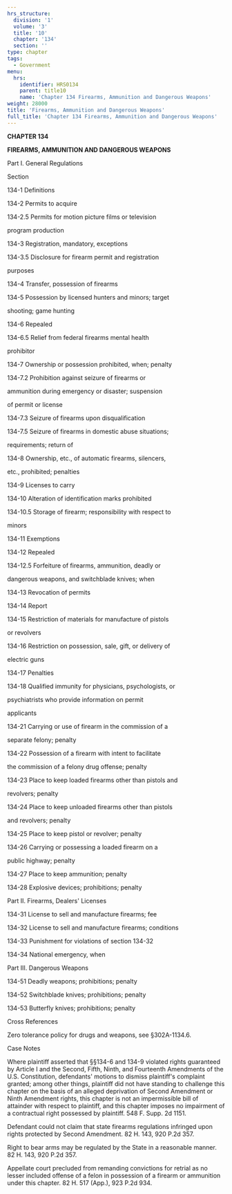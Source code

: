 ```yaml
---
hrs_structure:
  division: '1'
  volume: '3'
  title: '10'
  chapter: '134'
  section: ''
type: chapter
tags:
  - Government
menu:
  hrs:
    identifier: HRS0134
    parent: title10
    name: 'Chapter 134 Firearms, Ammunition and Dangerous Weapons'
weight: 28000
title: 'Firearms, Ammunition and Dangerous Weapons'
full_title: 'Chapter 134 Firearms, Ammunition and Dangerous Weapons'
---
```

**CHAPTER 134**

**FIREARMS, AMMUNITION AND DANGEROUS WEAPONS**

Part I. General Regulations

Section

134-1 Definitions

134-2 Permits to acquire

134-2.5 Permits for motion picture films or television

program production

134-3 Registration, mandatory, exceptions

134-3.5 Disclosure for firearm permit and registration

purposes

134-4 Transfer, possession of firearms

134-5 Possession by licensed hunters and minors; target

shooting; game hunting

134-6 Repealed

134-6.5 Relief from federal firearms mental health

prohibitor

134-7 Ownership or possession prohibited, when; penalty

134-7.2 Prohibition against seizure of firearms or

ammunition during emergency or disaster; suspension

of permit or license

134-7.3 Seizure of firearms upon disqualification

134-7.5 Seizure of firearms in domestic abuse situations;

requirements; return of

134-8 Ownership, etc., of automatic firearms, silencers,

etc., prohibited; penalties

134-9 Licenses to carry

134-10 Alteration of identification marks prohibited

134-10.5 Storage of firearm; responsibility with respect to

minors

134-11 Exemptions

134-12 Repealed

134-12.5 Forfeiture of firearms, ammunition, deadly or

dangerous weapons, and switchblade knives; when

134-13 Revocation of permits

134-14 Report

134-15 Restriction of materials for manufacture of pistols

or revolvers

134-16 Restriction on possession, sale, gift, or delivery of

electric guns

134-17 Penalties

134-18 Qualified immunity for physicians, psychologists, or

psychiatrists who provide information on permit

applicants

134-21 Carrying or use of firearm in the commission of a

separate felony; penalty

134-22 Possession of a firearm with intent to facilitate

the commission of a felony drug offense; penalty

134-23 Place to keep loaded firearms other than pistols and

revolvers; penalty

134-24 Place to keep unloaded firearms other than pistols

and revolvers; penalty

134-25 Place to keep pistol or revolver; penalty

134-26 Carrying or possessing a loaded firearm on a

public highway; penalty

134-27 Place to keep ammunition; penalty

134-28 Explosive devices; prohibitions; penalty

Part II. Firearms, Dealers' Licenses

134-31 License to sell and manufacture firearms; fee

134-32 License to sell and manufacture firearms; conditions

134-33 Punishment for violations of section 134-32

134-34 National emergency, when

Part III. Dangerous Weapons

134-51 Deadly weapons; prohibitions; penalty

134-52 Switchblade knives; prohibitions; penalty

134-53 Butterfly knives; prohibitions; penalty

Cross References

Zero tolerance policy for drugs and weapons, see §302A-1134.6.

Case Notes

Where plaintiff asserted that §§134-6 and 134-9 violated rights guaranteed by Article I and the Second, Fifth, Ninth, and Fourteenth Amendments of the U.S. Constitution, defendants' motions to dismiss plaintiff's complaint granted; among other things, plaintiff did not have standing to challenge this chapter on the basis of an alleged deprivation of Second Amendment or Ninth Amendment rights, this chapter is not an impermissible bill of attainder with respect to plaintiff, and this chapter imposes no impairment of a contractual right possessed by plaintiff. 548 F. Supp. 2d 1151.

Defendant could not claim that state firearms regulations infringed upon rights protected by Second Amendment. 82 H. 143, 920 P.2d 357.

Right to bear arms may be regulated by the State in a reasonable manner. 82 H. 143, 920 P.2d 357.

Appellate court precluded from remanding convictions for retrial as no lesser included offense of a felon in possession of a firearm or ammunition under this chapter. 82 H. 517 (App.), 923 P.2d 934.